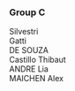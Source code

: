 
### Group C
Silvestri <br>
Gatti <br>
DE SOUZA <br>
Castillo Thibaut <br>
ANDRE Lia <br>
MAICHEN Alex <br>

